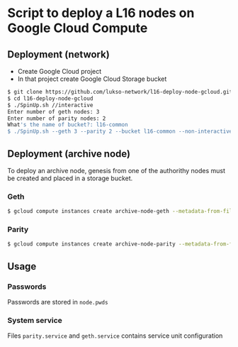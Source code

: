 # Script to deploy a L16 nodes on Google Cloud Compute


## Deployment (network)
* Create Google Cloud project
* In that project create Google Cloud Storage bucket 
```bash
$ git clone https://github.com/lukso-network/l16-deploy-node-gcloud.git
$ cd l16-deploy-node-gcloud
$ ./SpinUp.sh //interactive
Enter number of geth nodes: 3
Enter number of parity nodes: 2
What's the name of bucket?: l16-common
$ ./SpinUp.sh --geth 3 --parity 2 --bucket l16-common --non-interactive --proceed //non-interactive
```

## Deployment (archive node)
To deploy an archive node, genesis from one of the authorithy nodes must be created and placed in a storage bucket.

### Geth
```bash
$ gcloud compute instances create archive-node-geth --metadata-from-file startup-script=./setup-archive-node-geth.sh --zone=europe-west3-c --boot-disk-size=50GB
```

### Parity
```bash
$ gcloud compute instances create archive-node-parity --metadata-from-file startup-script=./setup-archive-node-parity.sh --zone=europe-west3-c --boot-disk-size=50GB
```

## Usage

### Passwords

Passwords are stored in `node.pwds`

### System service

Files `parity.service` and `geth.service` contains service unit configuration
